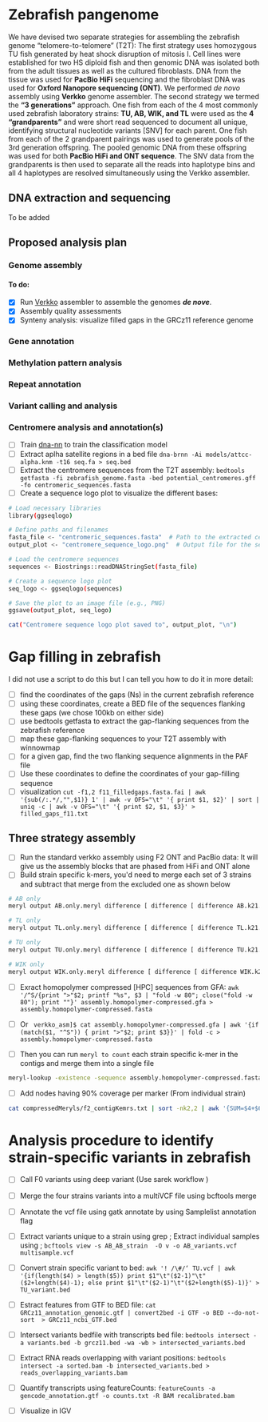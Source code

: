 # Zebrafish pangenome
We have devised two separate strategies for assembling the zebrafish genome “telomere-to-telomere” (T2T): The first strategy uses homozygous TU fish generated by heat shock disruption of mitosis I. Cell lines were established for two HS diploid fish and then genomic DNA was isolated both from the adult tissues as well as the cultured fibroblasts. DNA from the tissue was used for **PacBio HiFi** sequencing and the fibroblast DNA was used for **Oxford Nanopore sequencing (ONT)**. We performed *de novo* assembly using **Verkko** genome assembler. The second strategy we termed the **“3 generations”** approach. One fish from each of the 4 most commonly used zebrafish laboratory strains: **TU, AB, WIK, and TL** were used as the **4 “grandparents”** and were short read sequenced to document all unique, identifying structural nucleotide variants [SNV] for each parent. One fish from each of the 2 grandparent pairings was used to generate pools of the 3rd generation offspring. The pooled genomic DNA from these offspring was used for both **PacBio HiFi and ONT sequence**. The SNV data from the grandparents is then used to separate all the reads into haplotype bins and all 4 haplotypes are resolved simultaneously using the Verkko assembler.

## DNA extraction and sequencing
To be added

## Proposed analysis plan
### Genome assembly
#### To do:
- [x] Run [Verkko](https://github.com/marbl/verkko) assembler to assemble the genomes **_de nove_**.  
- [x] Assembly quality assessments
- [x] Synteny analysis: visualize filled gaps in the GRCz11 reference genome

### Gene annotation

### Methylation pattern analysis

### Repeat annotation

### Variant calling and analysis

### Centromere analysis and annotation(s)
- [ ] Train [dna-nn](https://github.com/Jokendo-collab/dna-nn) to train the classification model
- [ ] Extract aplha satellite regions in a bed file `dna-brnn -Ai models/attcc-alpha.knm -t16 seq.fa > seq.bed`
- [ ] Extract the centromere sequences from the T2T assembly: `bedtools getfasta -fi zebrafish_genome.fasta -bed potential_centromeres.gff -fo centromeric_sequences.fasta`
- [ ] Create a sequence logo plot to visualize the different bases:
```bash
# Load necessary libraries
library(ggseqlogo)

# Define paths and filenames
fasta_file <- "centromeric_sequences.fasta"  # Path to the extracted centromere sequences in FASTA format
output_plot <- "centromere_sequence_logo.png"  # Output file for the sequence logo plot

# Load the centromere sequences
sequences <- Biostrings::readDNAStringSet(fasta_file)

# Create a sequence logo plot
seq_logo <- ggseqlogo(sequences)

# Save the plot to an image file (e.g., PNG)
ggsave(output_plot, seq_logo)

cat("Centromere sequence logo plot saved to", output_plot, "\n")

```
# Gap filling in zebrafish
I did not use a script to do this but I can tell you how to do it in more detail:
- [ ] find the coordinates of the gaps (Ns) in the current zebrafish reference
- [ ] using these coordinates, create a BED file of the sequences flanking these gaps (we chose 100kb on either side)
- [ ] use bedtools getfasta to extract the gap-flanking sequences from the zebrafish reference
- [ ] map these gap-flanking sequences to your T2T assembly with winnowmap
- [ ] for a given gap, find the two flanking sequence alignments in the PAF file
- [ ] Use these coordinates to define the coordinates of your gap-filling sequence
- [ ] visualization `cut -f1,2 f11_filledgaps.fasta.fai | awk '{sub(/:.*/,"",$1)} 1' | awk -v OFS="\t" '{ print $1, $2}' | sort | uniq -c | awk -v OFS="\t" '{ print $2, $1, $3}' > filled_gaps_f11.txt`

## Three strategy assembly
- [ ] Run the standard verkko assembly using F2 ONT and PacBio data: It will give us the assembly blocks that are phased from HiFi and ONT alone
- [ ] Build strain specific k-mers, you'd need to merge each set of 3 strains and subtract that merge from the excluded one as shown below
```bash
# AB only
meryl output AB.only.meryl difference [ difference [ difference AB.k21.meryl TL.k21.meryl ] TU.k21.meryl ] WIK.k21.meryl

# TL only
meryl output TL.only.meryl difference [ difference [ difference TL.k21.meryl AB.k21.meryl ] TU.k21.meryl ] WIK.k21.meryl

# TU only
meryl output TU.only.meryl difference [ difference [ difference TU.k21.meryl WIK.k21.meryl ] AB.k21.meryl ] TL.k21.meryl

# WIK only
meryl output WIK.only.meryl difference [ difference [ difference WIK.k21.meryl TU.k21.meryl ] AB.k21.meryl ] TL.k21.meryl

```      
- [ ] Exract homopolymer compressed [HPC] sequences from GFA: `awk '/^S/{print ">"$2; printf "%s", $3 | "fold -w 80"; close("fold -w 80"); print ""}' assembly.homopolymer-compressed.gfa > assembly.homopolymer-compressed.fasta`

- [ ] Or ` verkko_asm]$ cat assembly.homopolymer-compressed.gfa | awk '{if (match($1, "^S")) { print ">"$2; print $3}}' | fold -c > assembly.homopolymer-compressed.fasta`
- [ ] Then you can run `meryl to count` each strain specific k-mer in the contigs and merge them into a single file
```bash
meryl-lookup -existence -sequence assembly.homopolymer-compressed.fasta -mers AB.only.meryl TU.only.meryl  TL.only.meryl  WIK.only.meryl -o f2_contigKemrs.txt
```
- [ ] Add nodes having 90% coverage per marker (From individual strain)
```bash
cat compressedMeryls/f2_contigKemrs.txt | sort -nk2,2 | awk '{SUM=$4+$6+$8+$10; tag=$4":"$6":"$8":"$10; if (SUM == 0) {NAME="UNKNOWN"; color="#AAAAAA";} else if ($4/SUM > 0.9) {NAME="AB"; color="#d7191c";} else if ($6/SUM > 0.9) {NAME="TU"; color="fdae61"; } else if ($8/SUM>0.9) {NAME="TL"; color="#abdda4"; } else if ($10/SUM>0.9) { NAME="WIK"; color="#2b83ba"; } else { NAME="MIXED"; color="#FFFF00"; } print $1"\t"$2"\t"NAME"\t"color"\t"tag; }' >> compressedMeryls/f2_contigKemrs.bandage.csv
```

# Analysis procedure to identify strain-specific variants in zebrafish 
- [ ] Call F0 variants using deep variant (Use sarek workflow )
- [ ] Merge the four strains variants into a multiVCF file using bcftools merge 
- [ ] Annotate the vcf file using gatk annotate by using Samplelist annotation flag
- [ ] Extract variants unique to a strain using grep ; Extract individual samples using ; `bcftools view -s AB_AB_strain  -O v -o AB_variants.vcf multisample.vcf`
- [ ] Convert strain specific variant to bed: `awk '! /\#/‘ TU.vcf | awk '{if(length($4) > length($5)) print $1"\t"($2-1)"\t"($2+length($4)-1); else print $1"\t"($2-1)"\t"($2+length($5)-1)}' > TU_variant.bed`
- [ ] Estract features from GTF to BED file: `cat GRCz11_annotation_genomic.gtf | convert2bed -i GTF -o BED --do-not-sort  > GRCz11_ncbi_GTF.bed`
- [ ] Intersect variants bedfile with transcripts bed file: `bedtools intersect -a variants.bed -b grcz11.bed -wa -wb > intersected_variants.bed`
- [ ] Extract RNA reads overlapping with variant positions:  `bedtools intersect -a sorted.bam -b intersected_variants.bed > reads_overlapping_variants.bam`
- [ ] Quantify transcripts using featureCounts: `featureCounts -a gencode_annotation.gtf -o counts.txt -R BAM recalibrated.bam`
- [ ] Visualize in IGV

